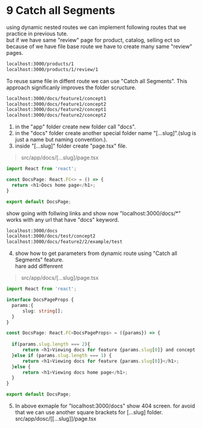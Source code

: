 # 9 Catch all Segments    


using dynamic nested routes we can implement following routes that we practice in previous tute.    
but if we have same "review" page for product, catalog, selling ect so because of we have file base route we have to create many same "review" pages.    
```bash
localhost:3000/products/1
localhost:3000/products/1/review/1  
```

To reuse same file in diffent route we can use "Catch all Segments". This approach significanly improves the folder scructure.       
```bash
localhost:3000/docs/feature1/concept1
localhost:3000/docs/feature1/concept2
localhost:3000/docs/feature2/concept1
localhost:3000/docs/feature2/concept2
```

1. in the "app" folder create new folder call "docs".   
2. in the "docs" folder create another special folder name "[...slug]".(slug is just a name but naming convention.).  
3. inside "[...slug]" folder create "page.tsx" file.   

> src/app/docs/[...slug]/page.tsx   
```ts
import React from 'react';

const DocsPage: React.FC<> = () => {
  return <h1>Docs home page</h1>;
}

export default DocsPage;
```

show going with follwing links and show now "localhost:3000/docs/*" works with any url that have "docs" keyword.   
```bash
localhost:3000/docs
localhost:3000/docs/test/concept2
localhost:3000/docs/feature2/2/example/test
```

4. show how to get parameters from dynamic route using "Catch all Segments" feature.    
   hare add diffenrent 
> src/app/docs/[...slug]/page.tsx   
```ts
import React from 'react';

interface DocsPageProps {
  params:{
      slug: string[];
  }
}

const DocsPage: React.FC<DocsPageProps> = ({params}) => {
  
  if(params.slug.length === 2){
      return <h1>Viewing docs for feature {params.slug[0]} and concept {params.slug[1]}</h1>;
  }else if (params.slug.length === 1) {
      return <h1>Viewing docs for feature {params.slug[0]}</h1>;
  }else {
      return <h1>Viewing docs home page</h1>;
  }
}

export default DocsPage;
```

5. In above exmaple for "localhost:3000/docs" show 404 screen. for avoid that we can use another square brackets for [...slug] folder.   
src/app/dosc/[[...slug]]/page.tsx  
